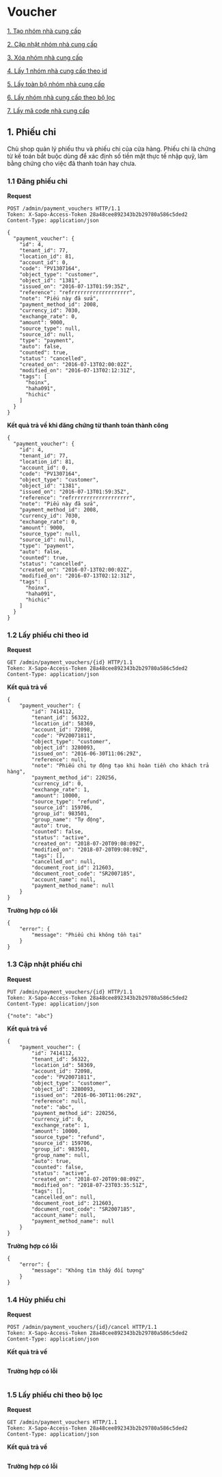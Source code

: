 # Voucher
[1. Tạo nhóm nhà cung cấp](#add-supplier_groups)

[2. Cập nhật nhóm nhà cung cấp](#put-supplier_groups)

[3. Xóa nhóm nhà cung cấp](#delete-supplier_groups)

[4. Lấy 1 nhóm nhà cung cấp theo id](#get-supplier_groups_id)

[5. Lấy toàn bộ nhóm nhà cung cấp](#get-supplier_groups)

[6. Lấy nhóm nhà cung cấp theo bộ lọc](#get-supplier_groups?)

[7. Lấy mã code nhà cung cấp](#get-supplier_groups_codes)

## 1. Phiếu chi
Chủ shop quản lý phiếu thu và phiếu chi của cửa hàng.
Phiếu chi là chứng từ kế toán bắt buộc dùng để xác định số tiền mặt thực tế nhập quỹ, làm bằng chứng cho việc đã thanh toán hay chưa.

### 1.1 Đăng phiếu chi

**Request**
```
POST /admin/payment_vouchers HTTP/1.1
Token: X-Sapo-Access-Token 28a48cee892343b2b29780a586c5ded2
Content-Type: application/json

{
  "payment_voucher": {
    "id": 4,
    "tenant_id": 77,
    "location_id": 81,
    "account_id": 0,
    "code": "PV1307164",
    "object_type": "customer",
    "object_id": "1381",
    "issued_on": "2016-07-13T01:59:35Z",
    "reference": "refrrrrrrrrrrrrrrrrrrr",
    "note": "Piếu này đã sửa",
    "payment_method_id": 2008,
    "currency_id": 7030,
    "exchange_rate": 0,
    "amount": 9000,
    "source_type": null,
    "source_id": null,
    "type": "payment",
    "auto": false,
    "counted": true,
    "status": "cancelled",
    "created_on": "2016-07-13T02:00:02Z",
    "modified_on": "2016-07-13T02:12:31Z",
    "tags": [
      "hoinx",
      "haha091",
      "hichic"
    ]
  }
}
```
**Kết quả trả về khi đăng chứng từ thanh toán thành công**
```
{
  "payment_voucher": {
    "id": 4,
    "tenant_id": 77,
    "location_id": 81,
    "account_id": 0,
    "code": "PV1307164",
    "object_type": "customer",
    "object_id": "1381",
    "issued_on": "2016-07-13T01:59:35Z",
    "reference": "refrrrrrrrrrrrrrrrrrrr",
    "note": "Piếu này đã sửa",
    "payment_method_id": 2008,
    "currency_id": 7030,
    "exchange_rate": 0,
    "amount": 9000,
    "source_type": null,
    "source_id": null,
    "type": "payment",
    "auto": false,
    "counted": true,
    "status": "cancelled",
    "created_on": "2016-07-13T02:00:02Z",
    "modified_on": "2016-07-13T02:12:31Z",
    "tags": [
      "hoinx",
      "haha091",
      "hichic"
    ]
  }
}
```

### 1.2 Lấy phiếu chi theo id
**Request**

```
GET /admin/payment_vouchers/{id} HTTP/1.1
Token: X-Sapo-Access-Token 28a48cee892343b2b29780a586c5ded2
Content-Type: application/json 
```
**Kết quả trả về**

```
{
    "payment_voucher": {
        "id": 7414112,
        "tenant_id": 56322,
        "location_id": 58369,
        "account_id": 72098,
        "code": "PV20071811",
        "object_type": "customer",
        "object_id": 3280093,
        "issued_on": "2016-06-30T11:06:29Z",
        "reference": null,
        "note": "Phiếu chi tự động tạo khi hoàn tiền cho khách trả hàng",
        "payment_method_id": 220256,
        "currency_id": 0,
        "exchange_rate": 1,
        "amount": 10000,
        "source_type": "refund",
        "source_id": 159706,
        "group_id": 983501,
        "group_name": "Tự động",
        "auto": true,
        "counted": false,
        "status": "active",
        "created_on": "2018-07-20T09:08:09Z",
        "modified_on": "2018-07-20T09:08:09Z",
        "tags": [],
        "cancelled_on": null,
        "document_root_id": 212603,
        "document_root_code": "SR2007185",
        "account_name": null,
        "payment_method_name": null
    }
}
```
**Trường hợp có lỗi**

```
{
    "error": {
        "message": "Phiếu chi không tồn tại"
    }
}
```

### 1.3 Cập nhật phiếu chi
**Request**

```
PUT /admin/payment_vouchers/{id} HTTP/1.1
Token: X-Sapo-Access-Token 28a48cee892343b2b29780a586c5ded2
Content-Type: application/json 

{"note": "abc"}
```
**Kết quả trả về**

```
{
    "payment_voucher": {
        "id": 7414112,
        "tenant_id": 56322,
        "location_id": 58369,
        "account_id": 72098,
        "code": "PV20071811",
        "object_type": "customer",
        "object_id": 3280093,
        "issued_on": "2016-06-30T11:06:29Z",
        "reference": null,
        "note": "abc",
        "payment_method_id": 220256,
        "currency_id": 0,
        "exchange_rate": 1,
        "amount": 10000,
        "source_type": "refund",
        "source_id": 159706,
        "group_id": 983501,
        "group_name": null,
        "auto": true,
        "counted": false,
        "status": "active",
        "created_on": "2018-07-20T09:08:09Z",
        "modified_on": "2018-07-23T03:35:51Z",
        "tags": [],
        "cancelled_on": null,
        "document_root_id": 212603,
        "document_root_code": "SR2007185",
        "account_name": null,
        "payment_method_name": null
    }
}
```
**Trường hợp có lỗi**

```
{
    "error": {
        "message": "Không tìm thấy đối tượng"
    }
}
```
### 1.4 Hủy phiếu chi
**Request**

```
POST /admin/payment_vouchers/{id}/cancel HTTP/1.1
Token: X-Sapo-Access-Token 28a48cee892343b2b29780a586c5ded2
Content-Type: application/json 
```
**Kết quả trả về**

```
```
**Trường hợp có lỗi**

```
```
### 1.5 Lấy phiếu chi theo bộ lọc
**Request**

```
GET /admin/payment_vouchers HTTP/1.1
Token: X-Sapo-Access-Token 28a48cee892343b2b29780a586c5ded2
Content-Type: application/json 
```
**Kết quả trả về**

```
```
**Trường hợp có lỗi**

```
```

